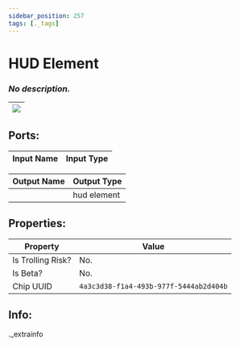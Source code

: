```yaml
---
sidebar_position: 257
tags: [._tags]
---
```


# HUD Element


### *No description.*

| ![](https://images-ext-2.discordapp.net/external/MPmIaQzlEPmgGWlgi-WxBBXt0Bjv_zWPkg1y1f_sy3s/https/www.recroomcircuits.com/image/circuit/absolute-value?width=206&height=108) |
|-----|

## Ports:

| Input Name | Input Type |
|-----------|-----------|

| Output Name | Output Type |
|-----------|-----------|
|  | hud element |

## Properties:

| Property  | Value |
|-------------------|-----------|
| Is Trolling Risk? | No. |
| Is Beta? | No. |
| Chip UUID | `4a3c3d38-f1a4-493b-977f-5444ab2d404b` |

## Info:
._extrainfo